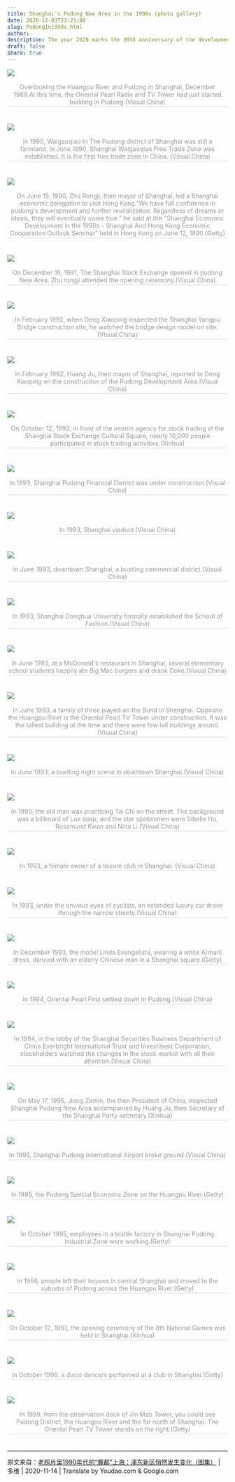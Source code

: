 ```yaml
---
title: Shanghai's Pudong New Area in the 1990s (photo gallery)
date: 2020-12-03T23:23:00
slug: PodongIn1990s.html
author: 
description: The year 2020 marks the 30th anniversary of the development and opening-up of Shanghai's Pudong. This webpage is about Photos of Pudong in 1990s. It was once a rural area, but now it has become an international financial center attracting worldwide attention.
draft: false
share: true
---
```


![](/images/2020/pudong/0.jpeg "")
<center>
    <div style="color:orange; border-bottom: 1px solid #d9d9d9;
    display: inline-block;color: #999;padding: 2px; margin-bottom:24px;">
    Overlooking the Huangpu River and Pudong in Shanghai, December 1989.At this time, the Oriental Pearl Radio and TV Tower had just started building in Pudong.(Visual China)</div>
</center>

![](/images/2020/pudong/1.jpeg "")
<center>
    <div style="color:orange; border-bottom: 1px solid #d9d9d9;
    display: inline-block;color: #999;padding: 2px; margin-bottom:24px;">
    In 1990, Waigaoqiao in The Pudong district of Shanghai was still a farmland. In June 1990, Shanghai Waigaoqiao Free Trade Zone was established. It is the first free trade zone in China. (Visual China)</div>
</center>

![](/images/2020/pudong/2.jpeg "")
<center>
    <div style="color:orange; border-bottom: 1px solid #d9d9d9;
    display: inline-block;color: #999;padding: 2px; margin-bottom:24px;">
    On June 15, 1990, Zhu Rongji, then mayor of Shanghai, led a Shanghai economic delegation to visit Hong Kong."We have full confidence in pudong's development and further revitalization. Regardless of dreams or ideals, they will eventually come true." he said at the "Shanghai Economic Development in the 1990s - Shanghai And Hong Kong Economic Cooperation Outlook Seminar" held in Hong Kong on June 12, 1990.(Getty)</div>
</center>

![](/images/2020/pudong/3.jpeg "")
<center>
    <div style="color:orange; border-bottom: 1px solid #d9d9d9;
    display: inline-block;color: #999;padding: 2px; margin-bottom:24px;">
    On December 19, 1991, The Shanghai Stock Exchange opened in pudong New Area. Zhu rongji attended the opening ceremony.(Visual China)</div>
</center>

![](/images/2020/pudong/4.jpeg "")
<center>
    <div style="color:orange; border-bottom: 1px solid #d9d9d9;
    display: inline-block;color: #999;padding: 2px; margin-bottom:24px;">
    In February 1992, when Deng Xiaoping inspected the Shanghai Yangpu Bridge construction site, he watched the bridge design model on site.(Visual China)</div>
</center>

![](/images/2020/pudong/5.jpeg "")
<center>
    <div style="color:orange; border-bottom: 1px solid #d9d9d9;
    display: inline-block;color: #999;padding: 2px; margin-bottom:24px;">
    In February 1992, Huang Ju, then mayor of Shanghai, reported to Deng Xiaoping on the construction of the Pudong Development Area.(Visual China)</div>
</center>

![](/images/2020/pudong/6.jpeg "")
<center>
    <div style="color:orange; border-bottom: 1px solid #d9d9d9;
    display: inline-block;color: #999;padding: 2px; margin-bottom:24px;">
    On October 12, 1992, in front of the interim agency for stock trading at the Shanghai Stock Exchange Cultural Square, nearly 10,000 people participated in stock trading activities.(Xinhua)</div>
</center>

![](/images/2020/pudong/7.jpeg "")
<center>
    <div style="color:orange; border-bottom: 1px solid #d9d9d9;
    display: inline-block;color: #999;padding: 2px; margin-bottom:24px;">
    In 1993, Shanghai Pudong Financial District was under construction.(Visual China)</div>
</center>

![](/images/2020/pudong/8.jpeg "")
<center>
    <div style="color:orange; border-bottom: 1px solid #d9d9d9;
    display: inline-block;color: #999;padding: 2px; margin-bottom:24px;">
    In 1993, Shanghai viaduct.(Visual China)</div>
</center>

![](/images/2020/pudong/9.jpeg "")
<center>
    <div style="color:orange; border-bottom: 1px solid #d9d9d9;
    display: inline-block;color: #999;padding: 2px; margin-bottom:24px;">
    In June 1993, downtown Shanghai, a bustling commercial district.(Visual China)</div>
</center>

![](/images/2020/pudong/10.jpeg "")
<center>
    <div style="color:orange; border-bottom: 1px solid #d9d9d9;
    display: inline-block;color: #999;padding: 2px; margin-bottom:24px;">
    In 1993, Shanghai Donghua University formally established the School of Fashion.(Visual China)</div>
</center>

![](/images/2020/pudong/11.jpeg "")
<center>
    <div style="color:orange; border-bottom: 1px solid #d9d9d9;
    display: inline-block;color: #999;padding: 2px; margin-bottom:24px;">
    In June 1993, at a McDonald's restaurant in Shanghai, several elementary school students happily ate Big Mac burgers and drank Coke.(Visual China)</div>
</center>

![](/images/2020/pudong/12.jpeg "")
<center>
    <div style="color:orange; border-bottom: 1px solid #d9d9d9;
    display: inline-block;color: #999;padding: 2px; margin-bottom:24px;">
    In June 1993, a family of three played on the Bund in Shanghai. Opposite the Huangpu River is the Oriental Pearl TV Tower under construction. It was the tallest building at the time and there were few tall buildings around.(Visual China)</div>
</center>

![](/images/2020/pudong/13.jpeg "")
<center>
    <div style="color:orange; border-bottom: 1px solid #d9d9d9;
    display: inline-block;color: #999;padding: 2px; margin-bottom:24px;">
    In June 1993, a bustling night scene in downtown Shanghai.(Visual China)</div>
</center>

![](/images/2020/pudong/14.jpeg "")
<center>
    <div style="color:orange; border-bottom: 1px solid #d9d9d9;
    display: inline-block;color: #999;padding: 2px; margin-bottom:24px;">
    In 1993, the old man was practicing Tai Chi on the street. The background was a billboard of Lux soap, and the star spokesmen were Sibelle Hu, Rosamund Kwan and Nina Li.(Visual China)</div>
</center>

![](/images/2020/pudong/15.jpeg "")
<center>
    <div style="color:orange; border-bottom: 1px solid #d9d9d9;
    display: inline-block;color: #999;padding: 2px; margin-bottom:24px;">
    In 1993, a female owner of a leisure club in Shanghai. (Visual China)</div>
</center>

![](/images/2020/pudong/16.jpeg "")
<center>
    <div style="color:orange; border-bottom: 1px solid #d9d9d9;
    display: inline-block;color: #999;padding: 2px; margin-bottom:24px;">
    In 1993, under the envious eyes of cyclists, an extended luxury car drove through the narrow streets.(Visual China)</div>
</center>

![](/images/2020/pudong/17.jpeg "")
<center>
    <div style="color:orange; border-bottom: 1px solid #d9d9d9;
    display: inline-block;color: #999;padding: 2px; margin-bottom:24px;">
    In December 1993, the model Linda Evangelista, wearing a white Armani dress, danced with an elderly Chinese man in a Shanghai square.(Getty)</div>
</center>

![](/images/2020/pudong/18.jpeg "")
<center>
    <div style="color:orange; border-bottom: 1px solid #d9d9d9;
    display: inline-block;color: #999;padding: 2px; margin-bottom:24px;">
    In 1994, Oriental Pearl First settled down in Pudong.(Visual China)</div>
</center>

![](/images/2020/pudong/19.jpeg "")
<center>
    <div style="color:orange; border-bottom: 1px solid #d9d9d9;
    display: inline-block;color: #999;padding: 2px; margin-bottom:24px;">
    In 1994, in the lobby of the Shanghai Securities Business Department of China Everbright International Trust and Investment Corporation, stockholders watched the changes in the stock market with all their attention.(Visual China)</div>
</center>

![](/images/2020/pudong/20.jpeg "")
<center>
    <div style="color:orange; border-bottom: 1px solid #d9d9d9;
    display: inline-block;color: #999;padding: 2px; margin-bottom:24px;">
    On May 17, 1995, Jiang Zemin, the then President of China, inspected Shanghai Pudong New Area accompanied by Huang Ju, then Secretary of the Shanghai Party secretary.(Xinhua)</div>
</center>

![](/images/2020/pudong/21.jpeg "")
<center>
    <div style="color:orange; border-bottom: 1px solid #d9d9d9;
    display: inline-block;color: #999;padding: 2px; margin-bottom:24px;">
    In 1995, Shanghai Pudong International Airport broke ground.(Visual China)</div>
</center>

![](/images/2020/pudong/22.jpeg "")
<center>
    <div style="color:orange; border-bottom: 1px solid #d9d9d9;
    display: inline-block;color: #999;padding: 2px; margin-bottom:24px;">
    In 1995, the Pudong Special Economic Zone on the Huangpu River.(Getty)</div>
</center>

![](/images/2020/pudong/23.jpeg "")
<center>
    <div style="color:orange; border-bottom: 1px solid #d9d9d9;
    display: inline-block;color: #999;padding: 2px; margin-bottom:24px;">
    In October 1995, employees in a textile factory in Shanghai Pudong Industrial Zone were working.(Getty)</div>
</center>

![](/images/2020/pudong/24.jpeg "")
<center>
    <div style="color:orange; border-bottom: 1px solid #d9d9d9;
    display: inline-block;color: #999;padding: 2px; margin-bottom:24px;">
    In 1996, people left their houses in central Shanghai and moved to the suburbs of Pudong across the Huangpu River.(Getty)</div>
</center>

![](/images/2020/pudong/25.jpeg "")
<center>
    <div style="color:orange; border-bottom: 1px solid #d9d9d9;
    display: inline-block;color: #999;padding: 2px; margin-bottom:24px;">
    On October 12, 1997, the opening ceremony of the 8th National Games was held in Shanghai.(Xinhua)</div>
</center>

![](/images/2020/pudong/26.jpeg "")
<center>
    <div style="color:orange; border-bottom: 1px solid #d9d9d9;
    display: inline-block;color: #999;padding: 2px; margin-bottom:24px;">
    In October 1998, a disco dancers performed at a club in Shanghai.(Getty)</div>
</center>

![](/images/2020/pudong/27.jpeg "")
<center>
    <div style="color:orange; border-bottom: 1px solid #d9d9d9;
    display: inline-block;color: #999;padding: 2px; margin-bottom:24px;">
    In 1999, from the observation deck of Jin Mao Tower, you could see Pudong District, the Huangpu River and the far north of Shanghai. The Oriental Pearl TV Tower stands on the right.(Getty)</div>
</center>

-----------
原文来自：[老照片里1990年代的“魔都”上海：浦东新区悄然发生变化（图集）](https://www.dwnews.com/%E8%A7%86%E8%A7%89/60218724/%E8%80%81%E7%85%A7%E7%89%87%E9%87%8C1990%E5%B9%B4%E4%BB%A3%E7%9A%84%E9%AD%94%E9%83%BD%E4%B8%8A%E6%B5%B7%E6%B5%A6%E4%B8%9C%E6%96%B0%E5%8C%BA%E6%82%84%E7%84%B6%E5%8F%91%E7%94%9F%E5%8F%98%E5%8C%96%E5%9B%BE%E9%9B%86) | 多维 | 2020-11-14 | Translate by Youdao.com & Google.com
